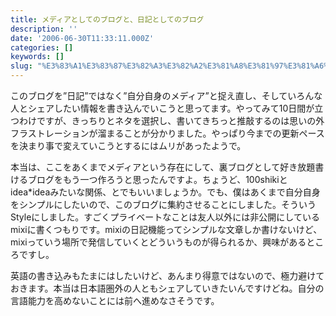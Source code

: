 ```yaml
---
title: メディアとしてのブログと、日記としてのブログ
description: ''
date: '2006-06-30T11:33:11.000Z'
categories: []
keywords: []
slug: "%E3%83%A1%E3%83%87%E3%82%A3%E3%82%A2%E3%81%A8%E3%81%97%E3%81%A6%E3%81%AE%E3%83%96%E3%83%AD%E3%82%B0%E3%81%A8%E3%80%81%E6%97%A5%E8%A8%98%E3%81%A8%E3..."
---
```

このブログを”日記”ではなく”自分自身のメディア”と捉え直し、そしていろんな人とシェアしたい情報を書き込んでいこうと思ってます。やってみて10日間が立つわけですが、きっちりとネタを選択し、書いてきちっと推敲するのは思いの外フラストレーションが溜まることが分かりました。やっぱり今までの更新ペースを決まり事で変えていこうとするにはムリがあったようで。

本当は、ここをあくまでメディアという存在にして、裏ブログとして好き放題書けるブログをもう一つ作ろうと思ったんですよ。ちょうど、100shikiとidea\*ideaみたいな関係、とでもいいましょうか。でも、僕はあくまで自分自身をシンプルにしたいので、このブログに集約させることにしました。そういうStyleにしました。すごくプライベートなことは友人以外には非公開にしているmixiに書くつもりです。mixiの日記機能ってシンプルな文章しか書けないけど、mixiっていう場所で発信していくとどういうものが得られるか、興味があるところですし。

英語の書き込みもたまにはしたいけど、あんまり得意ではないので、極力避けておきます。本当は日本語圏外の人ともシェアしていきたいんですけどね。自分の言語能力を高めないことには前へ進めなさそうです。
